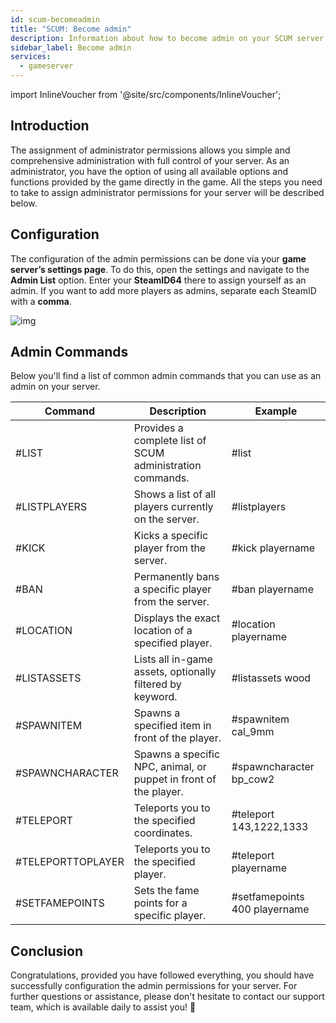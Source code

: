 ```yaml
---
id: scum-becomeadmin
title: "SCUM: Become admin"
description: Information about how to become admin on your SCUM server from ZAP-Hosting - ZAP-Hosting.com Documentation
sidebar_label: Become admin
services:
  - gameserver
---
```


import InlineVoucher from '@site/src/components/InlineVoucher';


## Introduction
The assignment of administrator permissions allows you simple and comprehensive administration with full control of your server. As an administrator, you have the option of using all available options and functions provided by the game directly in the game. All the steps you need to take to assign administrator permissions for your server will be described below.

<InlineVoucher />



## Configuration

The configuration of the admin permissions can be done via your **game server’s settings page**. To do this, open the settings and navigate to the **Admin List** option. Enter your **SteamID64** there to assign yourself as an admin.  If you want to add more players as admins, separate each SteamID with a **comma**.

![img](https://screensaver01.zap-hosting.com/index.php/s/AiMDoy5mdEHjnj3/download)



## Admin Commands

Below you'll find a list of common admin commands that you can use as an admin on your server.

| Command           | Description                                                  | Example                       |
| ----------------- | ------------------------------------------------------------ | ----------------------------- |
| #LIST             | Provides a complete list of SCUM administration commands.    | #list                         |
| #LISTPLAYERS      | Shows a list of all players currently on the server.         | #listplayers                  |
| #KICK             | Kicks a specific player from the server.                     | #kick playername              |
| #BAN              | Permanently bans a specific player from the server.          | #ban playername               |
| #LOCATION         | Displays the exact location of a specified player.           | #location playername          |
| #LISTASSETS       | Lists all in-game assets, optionally filtered by keyword.    | #listassets wood              |
| #SPAWNITEM        | Spawns a specified item in front of the player.              | #spawnitem cal_9mm            |
| #SPAWNCHARACTER   | Spawns a specific NPC, animal, or puppet in front of the player. | #spawncharacter bp_cow2       |
| #TELEPORT         | Teleports you to the specified coordinates.                  | #teleport 143,1222,1333       |
| #TELEPORTTOPLAYER | Teleports you to the specified player.                       | #teleport playername          |
| #SETFAMEPOINTS    | Sets the fame points for a specific player.                  | #setfamepoints 400 playername |





## Conclusion

Congratulations, provided you have followed everything, you should have successfully configuration the admin permissions for your server. For further questions or assistance, please don't hesitate to contact our support team, which is available daily to assist you! 🙂

